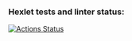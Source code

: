 ### Hexlet tests and linter status:
[![Actions Status](https://github.com/otmosina/rails-project-lvl2/workflows/hexlet-check/badge.svg)](https://github.com/otmosina/rails-project-lvl2/actions)